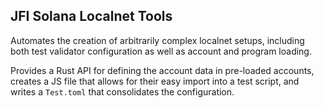 ## JFI Solana Localnet Tools

Automates the creation of arbitrarily complex localnet setups, including
both test validator configuration as well as account and program loading.

Provides a Rust API for defining the account data in pre-loaded accounts,
creates a JS file that allows for their easy import into a test script,
and writes a `Test.toml` that consolidates the configuration.
